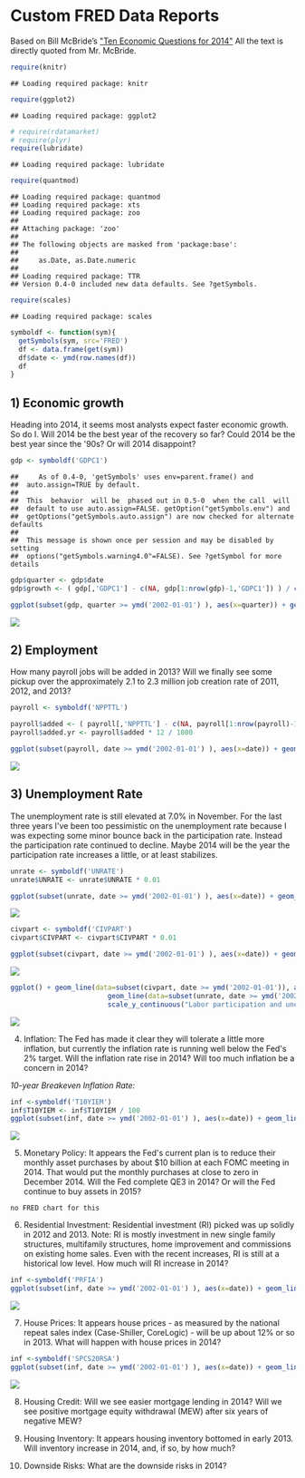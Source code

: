 Custom FRED Data Reports
========================================================

Based on Bill McBride&rsquo;s ["Ten Economic Questions for 2014"](http://www.calculatedriskblog.com/2013/12/ten-economic-questions-for-2014.html) All the text is directly quoted from Mr. McBride.


```r
require(knitr)
```

```
## Loading required package: knitr
```

```r
require(ggplot2)
```

```
## Loading required package: ggplot2
```

```r
# require(rdatamarket)
# require(plyr)
require(lubridate)
```

```
## Loading required package: lubridate
```

```r
require(quantmod)
```

```
## Loading required package: quantmod
## Loading required package: xts
## Loading required package: zoo
## 
## Attaching package: 'zoo'
## 
## The following objects are masked from 'package:base':
## 
##     as.Date, as.Date.numeric
## 
## Loading required package: TTR
## Version 0.4-0 included new data defaults. See ?getSymbols.
```

```r
require(scales)
```

```
## Loading required package: scales
```


```r
symboldf <- function(sym){
  getSymbols(sym, src='FRED')
  df <- data.frame(get(sym))
  df$date <- ymd(row.names(df))
  df
}
```


## 1) Economic growth

Heading into 2014, it seems most analysts expect faster economic growth.  So do I.  Will 2014 be the best year of the recovery so far?  Could 2014 be the best year since the '90s?  Or will 2014 disappoint?



```r
gdp <- symboldf('GDPC1')
```

```
##     As of 0.4-0, 'getSymbols' uses env=parent.frame() and
##  auto.assign=TRUE by default.
## 
##  This  behavior  will be  phased out in 0.5-0  when the call  will
##  default to use auto.assign=FALSE. getOption("getSymbols.env") and 
##  getOptions("getSymbols.auto.assign") are now checked for alternate defaults
## 
##  This message is shown once per session and may be disabled by setting 
##  options("getSymbols.warning4.0"=FALSE). See ?getSymbol for more details
```

```r
gdp$quarter <- gdp$date
gdp$growth <- ( gdp[,'GDPC1'] - c(NA, gdp[1:nrow(gdp)-1,'GDPC1']) ) / c(NA, gdp[1:nrow(gdp)-1,'GDPC1'])

ggplot(subset(gdp, quarter >= ymd('2002-01-01') ), aes(x=quarter)) + geom_line(aes(y=growth)) +  scale_y_continuous(labels = percent)
```

![](calculated_risk_2014_files/figure-html/gdp-1.png) 

## 2) Employment
How many payroll jobs will be added in 2013? Will we finally see some pickup over the approximately 2.1 to 2.3 million job creation rate of 2011, 2012, and 2013?


```r
payroll <- symboldf('NPPTTL')

payroll$added <- ( payroll[,'NPPTTL'] - c(NA, payroll[1:nrow(payroll)-1,'NPPTTL']) ) 
payroll$added.yr <- payroll$added * 12 / 1000

ggplot(subset(payroll, date >= ymd('2002-01-01') ), aes(x=date)) + geom_line(aes(y=added.yr)) +  scale_y_continuous("Jobs added, annualized millions", breaks=seq(-10, 5, 1))
```

![](calculated_risk_2014_files/figure-html/employment-1.png) 


## 3) Unemployment Rate

The unemployment rate is still elevated at 7.0% in November. For the last three years I've been too pessimistic on the unemployment rate because I was expecting some minor bounce back in the participation rate. Instead the participation rate continued to decline. Maybe 2014 will be the year the participation rate increases a little, or at least stabilizes. 



```r
unrate <- symboldf('UNRATE')
unrate$UNRATE <- unrate$UNRATE * 0.01

ggplot(subset(unrate, date >= ymd('2002-01-01') ), aes(x=date)) + geom_line(aes(y=UNRATE)) + geom_hline(yintercept=0.07, color='yellow') +  scale_y_continuous(labels = percent, limits=c(0,.1)) 
```

![](calculated_risk_2014_files/figure-html/unemployment-1.png) 

```r
civpart <- symboldf('CIVPART')
civpart$CIVPART <- civpart$CIVPART * 0.01

ggplot(subset(civpart, date >= ymd('2002-01-01') ), aes(x=date)) + geom_line(aes(y=CIVPART))  +  scale_y_continuous(labels = percent) 
```

![](calculated_risk_2014_files/figure-html/unemployment-2.png) 

```r
ggplot() + geom_line(data=subset(civpart, date >= ymd('2002-01-01')), aes(x=date, y=CIVPART))  +  
                        geom_line(data=subset(unrate, date >= ymd('2002-01-01')), aes(x=date, y=UNRATE)) +
                        scale_y_continuous("Labor participation and unemployment rates" , labels = percent) 
```

![](calculated_risk_2014_files/figure-html/unemployment-3.png) 

4) Inflation: The Fed has made it clear they will tolerate a little more inflation, but currently the inflation rate is running well below the Fed's 2% target. Will the inflation rate rise in 2014?  Will too much inflation be a concern in 2014?

_10-year Breakeven Inflation Rate:_


```r
inf <-symboldf('T10YIEM')
inf$T10YIEM <- inf$T10YIEM / 100
ggplot(subset(inf, date >= ymd('2002-01-01') ), aes(x=date)) + geom_line(aes(y=T10YIEM))  +  scale_y_continuous(labels = percent) 
```

![](calculated_risk_2014_files/figure-html/unnamed-chunk-3-1.png) 

5) Monetary Policy: It appears the Fed's current plan is to reduce their monthly asset purchases by about $10 billion at each FOMC meeting in 2014.  That would put the monthly purchases at close to zero in December 2014.  Will the Fed complete QE3 in 2014?   Or will the Fed continue to buy assets in 2015?

`no FRED chart for this`



6) Residential Investment: Residential investment (RI) picked was up solidly in 2012 and 2013.  Note: RI is mostly investment in new single family structures, multifamily structures, home improvement and commissions on existing home sales.  Even with the recent increases, RI is still at a historical low level. How much will RI increase in 2014?

```r
inf <-symboldf('PRFIA')
ggplot(subset(inf, date >= ymd('2002-01-01') ), aes(x=date)) + geom_line(aes(y=PRFIA))  +  scale_y_continuous('Private Residential Fixed Investment') 
```

![](calculated_risk_2014_files/figure-html/unnamed-chunk-5-1.png) 

7) House Prices: It appears house prices - as measured by the national repeat sales index (Case-Shiller, CoreLogic) - will be up about 12% or so in 2013.   What will happen with house prices in 2014?


```r
inf <-symboldf('SPCS20RSA')
ggplot(subset(inf, date >= ymd('2002-01-01') ), aes(x=date)) + geom_line(aes(y=SPCS20RSA))  +  scale_y_continuous('S&P/Case-Shiller 20-City Composite Home Price Index©')
```

![](calculated_risk_2014_files/figure-html/unnamed-chunk-6-1.png) 

8) Housing Credit: Will we see easier mortgage lending in 2014? Will we see positive mortgage equity withdrawal (MEW) after six years of negative MEW?

9) Housing Inventory: It appears housing inventory bottomed in early 2013.  Will inventory increase in 2014, and, if so, by how much?

10) Downside Risks: What are the downside risks in 2014?

